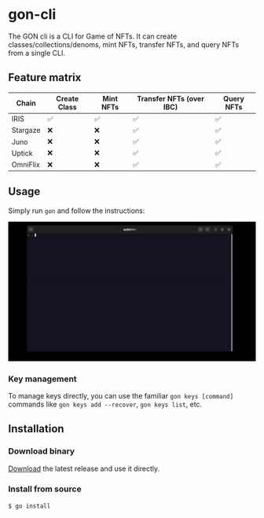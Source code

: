 # gon-cli

The GON cli is a CLI for Game of NFTs. It can create classes/collections/denoms, mint NFTs, transfer NFTs, and query NFTs from a single CLI.

## Feature matrix

| Chain    | Create Class | Mint NFTs | Transfer NFTs (over IBC) | Query NFTs |
|----------|--------------|-----------|--------------------------|------------|
| IRIS     | ✅            | ✅         | ✅                        | ✅          |
| Stargaze | ❌            | ❌         | ✅                        | ✅          |
| Juno     | ❌            | ❌         | ✅                        | ✅          |
| Uptick   | ❌            | ❌         | ✅                        | ✅          |
| OmniFlix | ❌            | ❌         | ✅                        | ✅          |

## Usage

Simply run `gon` and follow the instructions:

![gon.gif](./gon.gif)

### Key management
To manage keys directly, you can use the familiar `gon keys [command]` commands like `gon keys add --recover`, `gon keys list`, etc.

## Installation

### Download binary

[Download](https://github.com/gjermundgaraba/gon-tools/releases/latest/download/gon) the latest release and use it directly.

### Install from source

```bash
$ go install
```